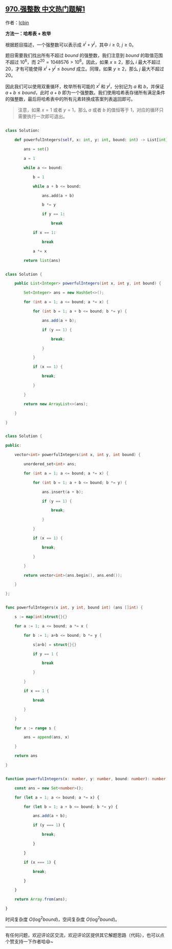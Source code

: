 ## [970.强整数 中文热门题解1](https://leetcode.cn/problems/powerful-integers/solutions/100000/python3javacgotypescript-yi-ti-yi-jie-ha-javr)

作者：[lcbin](https://leetcode.cn/u/lcbin)



**方法一：哈希表 + 枚举**

根据题目描述，一个强整数可以表示成 $x^i + y^j$，其中 $i \geq 0$, $j \geq 0$。

题目需要我们找出所有不超过 $bound$ 的强整数，我们注意到 $bound$ 的取值范围不超过 $10^6$，而 $2^{20} = 1048576 \gt 10^6$。因此，如果 $x \geq 2$，那么 $i$ 最大不超过 $20$，才有可能使得 $x^i + y^j \leq bound$ 成立。同理，如果 $y \geq 2$，那么 $j$ 最大不超过 $20$。

因此我们可以使用双重循环，枚举所有可能的 $x^i$ 和 $y^j$，分别记为 $a$ 和 $b$，并保证 $a + b \leq bound$，此时 $a + b$ 即为一个强整数。我们使用哈希表存储所有满足条件的强整数，最后将哈希表中的所有元素转换成答案列表返回即可。

> 注意，如果 $x=1$ 或者 $y=1$，那么 $a$ 或者 $b$ 的值恒等于 $1$，对应的循环只需要执行一次即可退出。



```python [sol1-Python3]
class Solution:
    def powerfulIntegers(self, x: int, y: int, bound: int) -> List[int]:
        ans = set()
        a = 1
        while a <= bound:
            b = 1
            while a + b <= bound:
                ans.add(a + b)
                b *= y
                if y == 1:
                    break
            if x == 1:
                break
            a *= x
        return list(ans)
```


```java [sol1-Java]
class Solution {
    public List<Integer> powerfulIntegers(int x, int y, int bound) {
        Set<Integer> ans = new HashSet<>();
        for (int a = 1; a <= bound; a *= x) {
            for (int b = 1; a + b <= bound; b *= y) {
                ans.add(a + b);
                if (y == 1) {
                    break;
                }
            }
            if (x == 1) {
                break;
            }
        }
        return new ArrayList<>(ans);
    }
}
```

```cpp [sol1-C++]
class Solution {
public:
    vector<int> powerfulIntegers(int x, int y, int bound) {
        unordered_set<int> ans;
        for (int a = 1; a <= bound; a *= x) {
            for (int b = 1; a + b <= bound; b *= y) {
                ans.insert(a + b);
                if (y == 1) {
                    break;
                }
            }
            if (x == 1) {
                break;
            }
        }
        return vector<int>(ans.begin(), ans.end());
    }
};
```



```go [sol1-Go]
func powerfulIntegers(x int, y int, bound int) (ans []int) {
	s := map[int]struct{}{}
	for a := 1; a <= bound; a *= x {
		for b := 1; a+b <= bound; b *= y {
			s[a+b] = struct{}{}
			if y == 1 {
				break
			}
		}
		if x == 1 {
			break
		}
	}
	for x := range s {
		ans = append(ans, x)
	}
	return ans
}
```


```ts [sol1-TypeScript]
function powerfulIntegers(x: number, y: number, bound: number): number[] {
    const ans = new Set<number>();
    for (let a = 1; a <= bound; a *= x) {
        for (let b = 1; a + b <= bound; b *= y) {
            ans.add(a + b);
            if (y === 1) {
                break;
            }
        }
        if (x === 1) {
            break;
        }
    }
    return Array.from(ans);
}
```


时间复杂度 $O(\log^2 bound)$，空间复杂度 $O(\log^2 bound)$。


---

有任何问题，欢迎评论区交流，欢迎评论区提供其它解题思路（代码），也可以点个赞支持一下作者哈😄~